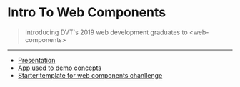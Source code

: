 # Intro To Web Components
> Introducing DVT's 2019 web development graduates to &lt;web-components>
___
- [Presentation](https://github.com/awesome-fortune/intro-to-angular-workshop/tree/master/StarterTemplate)
- [App used to demo concepts](https://github.com/awesome-fortune/intro-to-web-components-talk/tree/master/demo)
- [Starter template for web components chanllenge](https://github.com/awesome-fortune/intro-to-web-components-talk/tree/master/demo)
